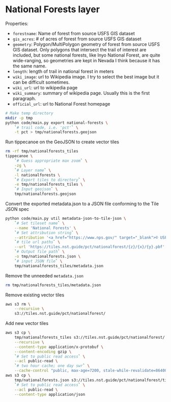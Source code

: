 # National Forests layer

Properties:

- `forestname`: Name of forest from source USFS GIS dataset
- `gis_acres`: # of acres of forest from source USFS GIS dataset
- `geometry`: Polygon/MultiPolygon geometry of forest from source USFS GIS
  dataset. Only polygons that intersect the trail of interest are included, but
  some national forests, like Inyo National Forest, are quite wide-ranging, so
  geometries are kept in Nevada I think because it has the same name.
- `length`: length of trail in national forest in meters
- `wiki_image`: url to Wikipedia image. I try to select the best image but it
  can be difficult sometimes.
- `wiki_url`: url to wikipedia page
- `wiki_summary`: summary of wikipedia page. Usually this is the first paragraph.
- `official_url`: url to National Forest homepage

```bash
# Make temp directory
mkdir -p tmp
python code/main.py export national-forests \
    `# trail code, i.e. 'pct'` \
    -t pct > tmp/nationalforests.geojson
```

Run tippecanoe on the GeoJSON to create vector tiles
```bash
rm -rf tmp/nationalforests_tiles
tippecanoe \
    `# Guess appropriate max zoom` \
    -zg \
    `# Layer name` \
    -l nationalforests \
    `# Export tiles to directory` \
    -e tmp/nationalforests_tiles \
    `# Input geojson` \
    tmp/nationalforests.geojson
```

Convert the exported metadata.json to a JSON file conforming to the Tile JSON
spec
```bash
python code/main.py util metadata-json-to-tile-json \
    `# Set tileset name` \
    --name 'National Forests' \
    `# Set attribution string` \
    --attribution '<a href="https://www.nps.gov/" target="_blank">© USFS</a>' \
    `# tile url paths` \
    --url 'https://tiles.nst.guide/pct/nationalforest/{z}/{x}/{y}.pbf' \
    `# Output file path` \
    -o tmp/nationalforests.json \
    `# input JSON file` \
    tmp/nationalforests_tiles/metadata.json
```

Remove the unneeded `metadata.json`
```bash
rm tmp/nationalforests_tiles/metadata.json
```

Remove existing vector tiles
```bash
aws s3 rm \
    --recursive \
    s3://tiles.nst.guide/pct/nationalforest/
```

Add new vector tiles
```bash
aws s3 cp \
    tmp/nationalforests_tiles s3://tiles.nst.guide/pct/nationalforest/ \
    --recursive \
    --content-type application/x-protobuf \
    --content-encoding gzip \
    `# Set to public read access` \
    --acl public-read \
    `# two hour cache; one day swr` \
    --cache-control "public, max-age=7200, stale-while-revalidate=86400"
aws s3 cp \
    tmp/nationalforests.json s3://tiles.nst.guide/pct/nationalforest/tile.json \
    `# Set to public read access` \
    --acl public-read \
    --content-type application/json
```
